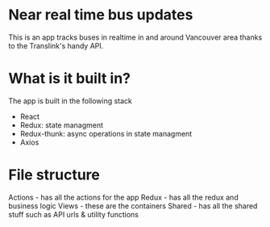 # Near real time bus updates 

This is an app tracks buses in realtime in and around Vancouver area thanks to the Translink's handy API.

# What is it built in? 
The app is built in the following stack
- React
- Redux: state managment
- Redux-thunk: async operations in state managment
- Axios

# File structure
Actions - has all the actions for the app
Redux - has all the redux and business logic
Views - these are the containers 
Shared - has all the shared stuff such as API urls & utility functions
